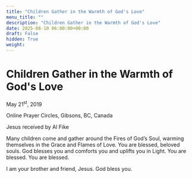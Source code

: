 ```yaml
---
title: "Children Gather in the Warmth of God's Love"
menu_title: ""
description: "Children Gather in the Warmth of God's Love"
date: 2025-08-10 06:00:00+00:00
draft: False
hidden: True
weight:
---
```

# Children Gather in the Warmth of God's Love

May 21<sup>st</sup>, 2019

Online Prayer Circles, Gibsons, BC, Canada

Jesus received by Al Fike

Many children come and gather around the Fires of God’s Soul, warming themselves in the Grace and Flames of Love. You are blessed, beloved souls. God blesses you and comforts you and uplifts you in Light. You are blessed. You are blessed.

I am your brother and friend, Jesus. God bless you.
